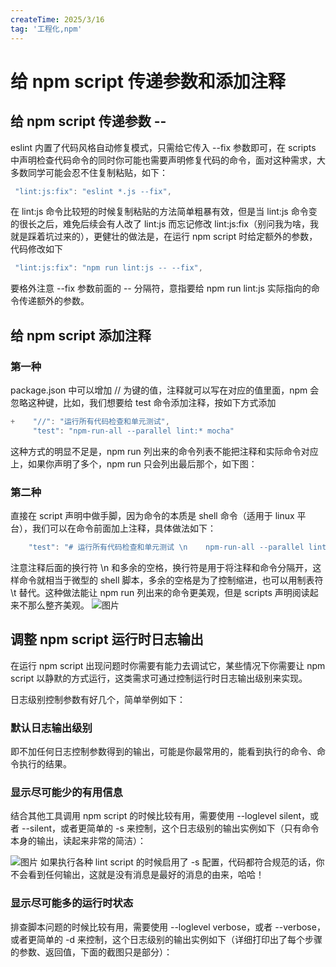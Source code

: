 ```yaml
---
createTime: 2025/3/16
tag: '工程化,npm'
---
```

# 给 npm script 传递参数和添加注释

## 给 npm script 传递参数 --

eslint 内置了代码风格自动修复模式，只需给它传入 --fix 参数即可，在 scripts 中声明检查代码命令的同时你可能也需要声明修复代码的命令，面对这种需求，大多数同学可能会忍不住复制粘贴，如下：

```js
 "lint:js:fix": "eslint *.js --fix",
```

在 lint:js 命令比较短的时候复制粘贴的方法简单粗暴有效，但是当 lint:js 命令变的很长之后，难免后续会有人改了 lint:js 而忘记修改 lint:js:fix（别问我为啥，我就是踩着坑过来的），更健壮的做法是，在运行 npm script 时给定额外的参数，代码修改如下

```js
 "lint:js:fix": "npm run lint:js -- --fix",
```

要格外注意 --fix 参数前面的 -- 分隔符，意指要给 npm run lint:js 实际指向的命令传递额外的参数。

## 给 npm script 添加注释

### 第一种

package.json 中可以增加 // 为键的值，注释就可以写在对应的值里面，npm 会忽略这种键，比如，我们想要给 test 命令添加注释，按如下方式添加

```js
+    "//": "运行所有代码检查和单元测试",
     "test": "npm-run-all --parallel lint:* mocha"
```

这种方式的明显不足是，npm run 列出来的命令列表不能把注释和实际命令对应上，如果你声明了多个，npm run 只会列出最后那个，如下图：

### 第二种

直接在 script 声明中做手脚，因为命令的本质是 shell 命令（适用于 linux 平台），我们可以在命令前面加上注释，具体做法如下：

```js
    "test": "# 运行所有代码检查和单元测试 \n    npm-run-all --parallel lint:* mocha"
```

注意注释后面的换行符 \n 和多余的空格，换行符是用于将注释和命令分隔开，这样命令就相当于微型的 shell 脚本，多余的空格是为了控制缩进，也可以用制表符 \t 替代。这种做法能让 npm run 列出来的命令更美观，但是 scripts 声明阅读起来不那么整齐美观。
![图片](https://p1-jj.byteimg.com/tos-cn-i-t2oaga2asx/gold-user-assets/2017/11/27/15ffa72c247900f5~tplv-t2oaga2asx-zoom-in-crop-mark:3024:0:0:0.awebp)

## 调整 npm script 运行时日志输出

在运行 npm script 出现问题时你需要有能力去调试它，某些情况下你需要让 npm script 以静默的方式运行，这类需求可通过控制运行时日志输出级别来实现。

日志级别控制参数有好几个，简单举例如下：

### 默认日志输出级别

即不加任何日志控制参数得到的输出，可能是你最常用的，能看到执行的命令、命令执行的结果。

### 显示尽可能少的有用信息

结合其他工具调用 npm script 的时候比较有用，需要使用 --loglevel silent，或者 --silent，或者更简单的 -s 来控制，这个日志级别的输出实例如下（只有命令本身的输出，读起来非常的简洁）：

![图片](https://p1-jj.byteimg.com/tos-cn-i-t2oaga2asx/gold-user-assets/2017/11/27/15ffa73279c8a9e8~tplv-t2oaga2asx-zoom-in-crop-mark:3024:0:0:0.awebp)
如果执行各种 lint script 的时候启用了 -s 配置，代码都符合规范的话，你不会看到任何输出，这就是没有消息是最好的消息的由来，哈哈！

### 显示尽可能多的运行时状态

排查脚本问题的时候比较有用，需要使用 --loglevel verbose，或者 --verbose，或者更简单的 -d 来控制，这个日志级别的输出实例如下（详细打印出了每个步骤的参数、返回值，下面的截图只是部分）：
